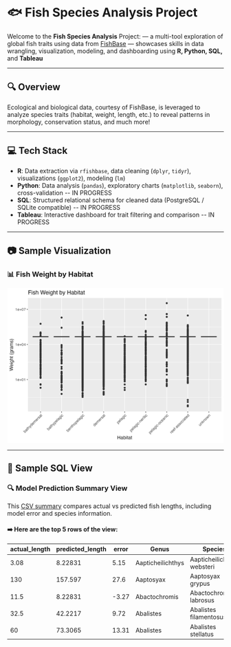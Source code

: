 # 🐟 Fish Species Analysis Project

Welcome to the **Fish Species Analysis** Project:
— a multi-tool exploration of global fish traits using data from [FishBase](https://www.fishbase.se/)
— showcases skills in data wrangling, visualization, modeling, and dashboarding using **R, Python, SQL,** and **Tableau**

---

## 🔍 Overview

Ecological and biological data, courtesy of FishBase, is leveraged to analyze species traits (habitat, weight, length, etc.) to reveal patterns in morphology, conservation status, and much more!

---

## 💻 Tech Stack

- **R**: Data extraction via `rfishbase`, data cleaning (`dplyr`, `tidyr`), visualizations (`ggplot2`), modeling (`lm`)
- **Python**: Data analysis (`pandas`), exploratory charts (`matplotlib`, `seaborn`), cross-validation -- IN PROGRESS
- **SQL**: Structured relational schema for cleaned data (PostgreSQL / SQLite compatible) -- IN PROGRESS
- **Tableau**: Interactive dashboard for trait filtering and comparison -- IN PROGRESS

---

## 📷 Sample Visualization

### 📊 Fish Weight by Habitat

![Fish Weight by Habitat Boxplot](data/images/boxplot_fish_weight_by_habitat.png)

---

## 👀 Sample SQL View

### 🔍 Model Prediction Summary View

This [CSV summary](data/view_length_summary.csv) compares actual vs predicted fish lengths, including model error and species information.

#### ➡️ Here are the top 5 rows of the view:

|   actual_length |   predicted_length |   error | Genus             | Species                    |
|-----------------|--------------------|---------|-------------------|----------------------------|
|            3.08 |            8.22831 |    5.15 | Aapticheilichthys | Aapticheilichthys websteri |
|          130    |          157.597   |   27.6  | Aaptosyax         | Aaptosyax grypus           |
|           11.5  |            8.22831 |   -3.27 | Abactochromis     | Abactochromis labrosus     |
|           32.5  |           42.2217  |    9.72 | Abalistes         | Abalistes filamentosus     |
|           60    |           73.3065  |   13.31 | Abalistes         | Abalistes stellatus        |


